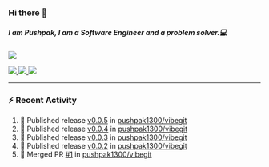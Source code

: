 ### Hi there 👋

##### I am Pushpak, I am a Software Engineer and a problem solver.💻

<a href='https://twitter.com/pushpak1300'><a href="https://pushpak1300.me/" target="_blank">
  <img src="https://img.shields.io/badge/website-%23E34F26.svg?&style=for-the-badge" />
</a> 
 
 <a href="https://twitter.com/pushpak1300" target="_blank">
  <img src="https://img.shields.io/badge/twitter-%231DA1F2.svg?&style=for-the-badge&logo=twitter&logoColor=white" />
</a> 

<a href="https://www.linkedin.com/in/pushpak-c-286b17b1/" target="_blank">
  <img src="https://img.shields.io/badge/linkedin-%230077B5.svg?&style=for-the-badge&logo=linkedin&logoColor=white" />
</a> 

<a href="https://dev.to/pushpak1300/" target="_blank">
  <img src="http://img.shields.io/badge/dev.to-gray?style=for-the-badge&logo=dev.to&?logoColor=white?logoWidth=100?label=" />
</a> 


</p>

---

### ⚡ Recent Activity

<!--START_SECTION:activity-->
1. 🚀 Published release [v0.0.5](https://github.com/pushpak1300/vibegit/releases/tag/v0.0.5) in [pushpak1300/vibegit](https://github.com/pushpak1300/vibegit)
2. 🚀 Published release [v0.0.4](https://github.com/pushpak1300/vibegit/releases/tag/v0.0.4) in [pushpak1300/vibegit](https://github.com/pushpak1300/vibegit)
3. 🚀 Published release [v0.0.3](https://github.com/pushpak1300/vibegit/releases/tag/v0.0.3) in [pushpak1300/vibegit](https://github.com/pushpak1300/vibegit)
4. 🚀 Published release [v0.0.2](https://github.com/pushpak1300/vibegit/releases/tag/v0.0.2) in [pushpak1300/vibegit](https://github.com/pushpak1300/vibegit)
5. 🎉 Merged PR [#1](https://github.com/pushpak1300/vibegit/pull/1) in [pushpak1300/vibegit](https://github.com/pushpak1300/vibegit)
<!--END_SECTION:activity-->
